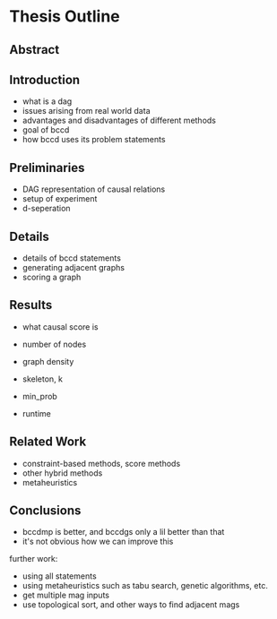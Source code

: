 # Thesis Outline

## Abstract

## Introduction
* what is a dag
* issues arising from real world data
* advantages and disadvantages of different methods
* goal of bccd
* how bccd uses its problem statements

## Preliminaries
* DAG representation of causal relations
* setup of experiment
* d-seperation

## Details
* details of bccd statements
* generating adjacent graphs
* scoring a graph

## Results
* what causal score is
* number of nodes
* graph density

* skeleton, k
* min_prob
* runtime

## Related Work
* constraint-based methods, score methods
* other hybrid methods
* metaheuristics

## Conclusions
* bccdmp is better, and bccdgs only a lil better than that
* it's not obvious how we can improve this

further work:
* using all statements
* using metaheuristics such as tabu search, genetic algorithms, etc.
* get multiple mag inputs
* use topological sort, and other ways to find adjacent mags
